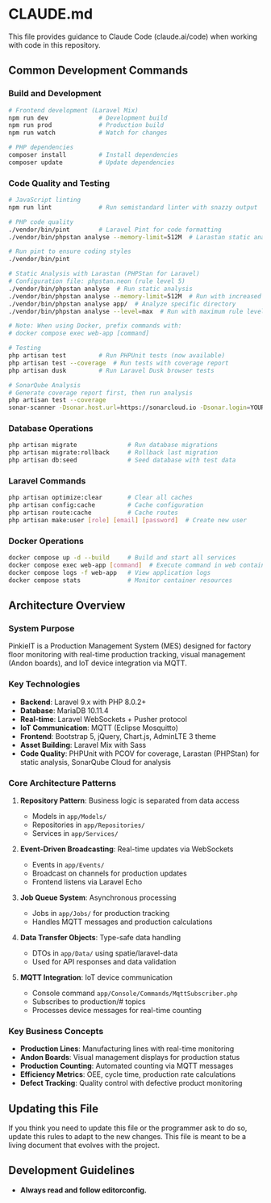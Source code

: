 # CLAUDE.md

This file provides guidance to Claude Code (claude.ai/code) when working with code in this repository.

## Common Development Commands

### Build and Development
```bash
# Frontend development (Laravel Mix)
npm run dev              # Development build
npm run prod             # Production build  
npm run watch            # Watch for changes

# PHP dependencies
composer install         # Install dependencies
composer update          # Update dependencies
```

### Code Quality and Testing
```bash
# JavaScript linting
npm run lint             # Run semistandard linter with snazzy output

# PHP code quality
./vendor/bin/pint        # Laravel Pint for code formatting
./vendor/bin/phpstan analyse --memory-limit=512M  # Larastan static analysis

# Run pint to ensure coding styles
./vendor/bin/pint

# Static Analysis with Larastan (PHPStan for Laravel)
# Configuration file: phpstan.neon (rule level 5)
./vendor/bin/phpstan analyse  # Run static analysis
./vendor/bin/phpstan analyse --memory-limit=512M  # Run with increased memory
./vendor/bin/phpstan analyse app/  # Analyze specific directory
./vendor/bin/phpstan analyse --level=max  # Run with maximum rule level

# Note: When using Docker, prefix commands with:
# docker compose exec web-app [command]

# Testing
php artisan test         # Run PHPUnit tests (now available)
php artisan test --coverage  # Run tests with coverage report
php artisan dusk         # Run Laravel Dusk browser tests

# SonarQube Analysis
# Generate coverage report first, then run analysis
php artisan test --coverage
sonar-scanner -Dsonar.host.url=https://sonarcloud.io -Dsonar.login=YOUR_TOKEN
```

### Database Operations
```bash
php artisan migrate              # Run database migrations
php artisan migrate:rollback     # Rollback last migration
php artisan db:seed              # Seed database with test data
```

### Laravel Commands
```bash
php artisan optimize:clear       # Clear all caches
php artisan config:cache         # Cache configuration
php artisan route:cache          # Cache routes
php artisan make:user [role] [email] [password]  # Create new user
```

### Docker Operations
```bash
docker compose up -d --build     # Build and start all services
docker compose exec web-app [command]  # Execute command in web container
docker compose logs -f web-app   # View application logs
docker compose stats             # Monitor container resources
```

## Architecture Overview

### System Purpose
PinkieIT is a Production Management System (MES) designed for factory floor monitoring with real-time production tracking, visual management (Andon boards), and IoT device integration via MQTT.

### Key Technologies
- **Backend**: Laravel 9.x with PHP 8.0.2+
- **Database**: MariaDB 10.11.4
- **Real-time**: Laravel WebSockets + Pusher protocol
- **IoT Communication**: MQTT (Eclipse Mosquitto)
- **Frontend**: Bootstrap 5, jQuery, Chart.js, AdminLTE 3 theme
- **Asset Building**: Laravel Mix with Sass
- **Code Quality**: PHPUnit with PCOV for coverage, Larastan (PHPStan) for static analysis, SonarQube Cloud for analysis

### Core Architecture Patterns

1. **Repository Pattern**: Business logic is separated from data access
   - Models in `app/Models/`
   - Repositories in `app/Repositories/`
   - Services in `app/Services/`

2. **Event-Driven Broadcasting**: Real-time updates via WebSockets
   - Events in `app/Events/`
   - Broadcast on channels for production updates
   - Frontend listens via Laravel Echo

3. **Job Queue System**: Asynchronous processing
   - Jobs in `app/Jobs/` for production tracking
   - Handles MQTT messages and production calculations

4. **Data Transfer Objects**: Type-safe data handling
   - DTOs in `app/Data/` using spatie/laravel-data
   - Used for API responses and data validation

5. **MQTT Integration**: IoT device communication
   - Console command `app/Console/Commands/MqttSubscriber.php`
   - Subscribes to production/# topics
   - Processes device messages for real-time counting

### Key Business Concepts
- **Production Lines**: Manufacturing lines with real-time monitoring
- **Andon Boards**: Visual management displays for production status
- **Production Counting**: Automated counting via MQTT messages
- **Efficiency Metrics**: OEE, cycle time, production rate calculations
- **Defect Tracking**: Quality control with defective product monitoring

## Updating this File

If you think you need to update this file or the programmer ask to do so, update this rules to adapt to the new changes. This file is meant to be a living document that evolves with the project.

## Development Guidelines
- **Always read and follow editorconfig.**